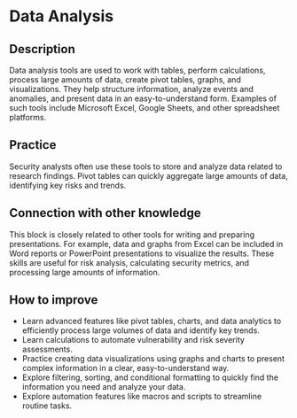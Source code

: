 # Data Analysis

## Description
Data analysis tools are used to work with tables, perform calculations, process large amounts of data, create pivot tables, graphs, and visualizations. They help structure information, analyze events and anomalies, and present data in an easy-to-understand form. Examples of such tools include Microsoft Excel, Google Sheets, and other spreadsheet platforms.

## Practice
Security analysts often use these tools to store and analyze data related to research findings. Pivot tables can quickly aggregate large amounts of data, identifying key risks and trends.

## Connection with other knowledge
This block is closely related to other tools for writing and preparing presentations. For example, data and graphs from Excel can be included in Word reports or PowerPoint presentations to visualize the results. These skills are useful for risk analysis, calculating security metrics, and processing large amounts of information.

## How to improve
- Learn advanced features like pivot tables, charts, and data analytics to efficiently process large volumes of data and identify key trends.
- Learn calculations to automate vulnerability and risk severity assessments.
- Practice creating data visualizations using graphs and charts to present complex information in a clear, easy-to-understand way.
- Explore filtering, sorting, and conditional formatting to quickly find the information you need and analyze your data.
- Explore automation features like macros and scripts to streamline routine tasks.
